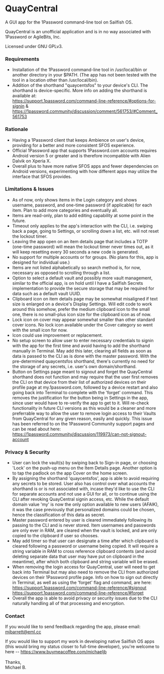 # QuayCentral
A GUI app for the 1Password command-line tool on Sailfish OS.

QuayCentral is an unofficial application and is in no way associated with 1Password or AgileBits, Inc.

Licensed under GNU GPLv3.

<h3>Requirements</h3>

- Installation of the 1Password command-line tool in /usr/local/bin or another directory in your $PATH. (The app has not been tested with the tool in a location other than /usr/local/bin).
- Addition of the shorthand "quaycentsfos" to your device's CLI. The shorthand is device-specific. More info on adding the shorthand is available at:<br>
    https://support.1password.com/command-line-reference/#options-for-signin &<br>
    https://1password.community/discussion/comment/561753/#Comment_561753

<h3>Rationale</h3>

- Having a 1Password client that keeps Ambience on user's device, providing for a better and more consistent SFOS experience.
- Official 1Password app that supports 1Password.com accounts requires Android version 5 or greater and is therefore incompatible with Alien Dalvik on Xperia X.
- Overall plus to have more native SFOS apps and fewer dependencies on Android versions, experimenting with how different apps may utilize the interface that SFOS provides.

<h3>Limitations & Issues</h3>

- As of now, only shows items in the Login category and shows username, password, and one-time password (if applicable) for each item. Plan to add more categories and eventually all.
- Items are read-only, plan to add editing capability at some point in the future.
- Timeout only applies to the app's interaction with the CLI, i.e. swiping back a page, going to Settings, or scrolling down a list, etc. will not reset the lockout timer.
- Leaving the app open on an item details page that includes a TOTP (one-time password) will mean the lockout timer never times out, as it will keep resetting every 30 seconds a new code is generated.
- No support for multiple accounts or for groups. (No plans for this, app is designed for individual use.)
- Items are not listed alphabetically so search method is, for now, necessary as opposed to scrolling through a list.
- Option to select a default vault and possibly more vault management, similar to the official app, is on hold until I have a Sailfish Secrets implementation to provide the secure storage that may be required for data such as a default vault UUID.
- Clipboard icon on item details page may be somewhat misaligned if text size is enlarged on a device's Display Settings. Will edit code to work around this somehow, prefer the medium clipboard icon to the small one, there is no small-plus icon size for the clipboard icon as of now.
- Lock icon on cover may appear somewhat smaller than other standard cover icons. No lock icon available under the Cover category so went with the small icon for now.
- Icon could use improvement or replacement.
- No setup screen to allow user to enter necessary credentials to signin with the app for the first time and avoid having to add the shorthand manually in Terminal. May add this later, clearing all fields as soon as data is passed to the CLI as is done with the master password. With the pre-determined quaycentsfos shorthand, there's currently no need for the storage of any secrets, i.e. user's own domain/shorthand.
- Button on Settings page meant to signout and forget the QuayCentral shorthand does not function and may require that the user first removes the CLI on that device from their list of authorized devices on their profile page at my.1password.com, followed by a device restart and also going back into Terminal to complete with the 'forget' command. This removes the justification for the button being in Settings in the app, since user would have to re-verify the app to get to it. Will re-check functionality in future CLI versions as this would be a cleaner and more preferrable way to allow the user to remove login access to their Vaults from QuayCentral for any given reason, easily and quickly. This issue has been referred to on the 1Password Community support pages and can be read about here:<br>
    https://1password.community/discussion/119973/can-not-signout-account

<h3>Privacy & Security</h3>

- User can lock the vault(s) by swiping back to Sign-in page, or choosing 'Lock' on the push-up menu on the Item Details page. Another option is to tap the padlock on the app Cover on the home screen.
- By assigning the shorthand 'quaycentsfos', app is able to avoid requiring any secrets to be stored. User also has control over what accounts the shorthand is or is not associated with, incase they'd like to use the CLI for separate accounts and not use a GUI for all, or to continue using the CLI after revoking QuayCentral signin access, etc. While the default domain value 'my' is now the only option available to new users (AFAIK), it was the case previously that personalized domains could be chosen, hence the classification of this data as secret.
- Master password entered by user is cleared immediately following its passing to the CLI and is never stored. Item usernames and passwords are only ever in RAM, are cleared when the vault is locked, and are only copied to the clipboard if user so chooses.
- May add timer so that user can designate a time after which clipboard is cleared following a password or username being copied. It will require a string variable in RAM to cross reference clipboard contents (and avoid deleting separate data that user may have put on clipboard in the meantime), after which both clipboard and string variable will be erased.
- When removing the login access for QuayCentral, user will need to get back into Terminal but may also need to remove the CLI from authorized devices on their 1Password profile page. Info on how to sign out directly in Terminal, as well as using the 'forget' flag and command, are here:<br>
    https://support.1password.com/command-line-reference/#signout<br>
    https://support.1password.com/command-line-reference/#forget
- Overall the app is able to avoid privacy or security issues due to the CLI naturally handling all of that processing and encryption.

<h3>Contact</h3>

If you would like to send feedback regarding the app, please email: mjbarrett@eml.cc

If you would like to support my work in developing native Sailfish OS apps (this would bring my status closer to full-time developer), you're welcome to here -- https://www.buymeacoffee.com/michaeljb <br>
<br>
Thanks,<br>
Michael B.
